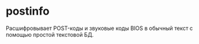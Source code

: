 postinfo
========

Расшифровывает POST-коды и звуковые коды BIOS в обычный текст с помощью простой текстовой БД.
